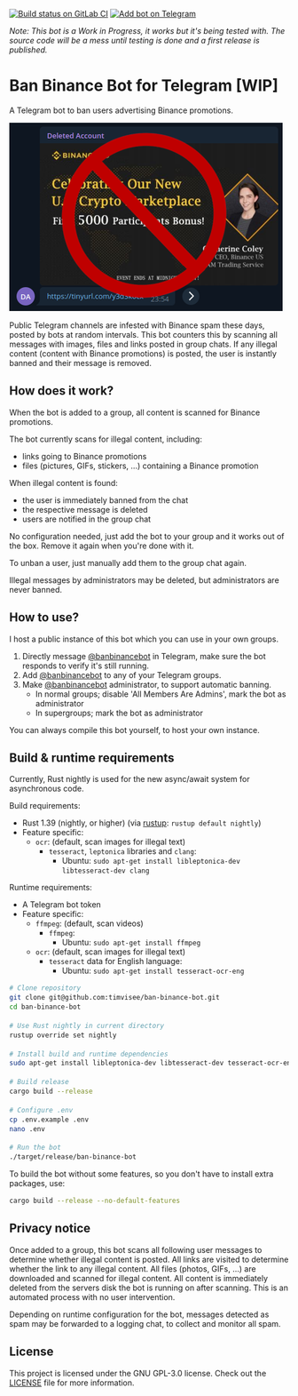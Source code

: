 [![Build status on GitLab CI][gitlab-ci-master-badge]][gitlab-ci-link]
[![Add bot on Telegram][telegram-badge]][telegram-link]

[gitlab-ci-link]: https://gitlab.com/timvisee/ban-binance-bot/pipelines
[gitlab-ci-master-badge]: https://gitlab.com/timvisee/ban-binance-bot/badges/master/pipeline.svg
[telegram-badge]: https://img.shields.io/badge/Telegram-@banbinancebot-blue.svg

_Note: This bot is a Work in Progress, it works but it's being tested with. The
source code will be a mess until testing is done and a first release is
published._

# Ban Binance Bot for Telegram [WIP]
A Telegram bot to ban users advertising Binance promotions.

![Binance spam screenshot](./res/binance-spam-screenshot-stop.png)

Public Telegram channels are infested with Binance spam these days, posted by
bots at random intervals. This bot counters this by scanning all messages with
images, files and links posted in group chats. If any illegal content (content
with Binance promotions) is posted, the user is instantly banned and their
message is removed.

## How does it work?
When the bot is added to a group, all content is scanned for Binance promotions.

The bot currently scans for illegal content, including:
- links going to Binance promotions
- files (pictures, GIFs, stickers, ...) containing a Binance promotion

When illegal content is found:
- the user is immediately banned from the chat
- the respective message is deleted
- users are notified in the group chat

No configuration needed, just add the bot to your group and it works out of the
box. Remove it again when you're done with it.

To unban a user, just manually add them to the group chat again.

Illegal messages by administrators may be deleted, but administrators are never banned.

## How to use?
I host a public instance of this bot which you can use in your own groups.

1.  Directly message [@banbinancebot][telegram-link] in Telegram,
    make sure the bot responds to verify it's still running.
2.  Add [@banbinancebot][telegram-link] to any of your Telegram
    groups.
3.  Make [@banbinancebot][telegram-link] administrator, to support
    automatic banning.
    - In normal groups; disable 'All Members Are Admins', mark the bot as administrator
    - In supergroups; mark the bot as administrator

You can always compile this bot yourself, to host your own instance.

## Build & runtime requirements
Currently, Rust nightly is used for the new async/await system for asynchronous
code.

Build requirements:
- Rust 1.39 (nightly, or higher) (via [rustup](https://rustup.rs): `rustup default nightly`)
- Feature specific:
  - `ocr`: (default, scan images for illegal text)
    - `tesseract`, `leptonica` libraries and `clang`:
      - Ubuntu: `sudo apt-get install libleptonica-dev libtesseract-dev clang`

Runtime requirements:
- A Telegram bot token
- Feature specific:
  - `ffmpeg`: (default, scan videos)
    - `ffmpeg`:
      - Ubuntu: `sudo apt-get install ffmpeg`
  - `ocr`: (default, scan images for illegal text)
    - `tesseract` data for English language:
      - Ubuntu: `sudo apt-get install tesseract-ocr-eng`

```bash
# Clone repository
git clone git@github.com:timvisee/ban-binance-bot.git
cd ban-binance-bot

# Use Rust nightly in current directory
rustup override set nightly

# Install build and runtime dependencies
sudo apt-get install libleptonica-dev libtesseract-dev tesseract-ocr-eng clang ffmpeg

# Build release
cargo build --release

# Configure .env
cp .env.example .env
nano .env

# Run the bot
./target/release/ban-binance-bot
```

To build the bot without some features, so you don't have to install extra
packages, use:

```bash
cargo build --release --no-default-features
```

## Privacy notice
Once added to a group, this bot scans all following user messages to determine
whether illegal content is posted. All links are visited to determine whether
the link to any illegal content. All files (photos, GIFs, ...) are downloaded
and scanned for illegal content. All content is immediately deleted from the
servers disk the bot is running on after scanning. This is an automated process
with no user intervention.

Depending on runtime configuration for the bot, messages detected as spam may
be forwarded to a logging chat, to collect and monitor all spam.

## License
This project is licensed under the GNU GPL-3.0 license.
Check out the [LICENSE](LICENSE) file for more information.

[telegram-link]: https://t.me/banbinancebot
